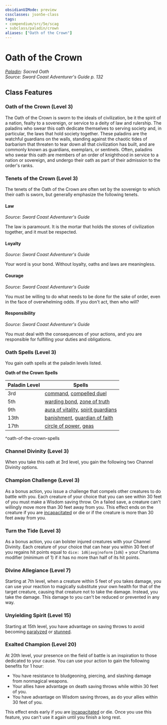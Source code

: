 ```yaml
---
obsidianUIMode: preview
cssclasses: json5e-class
tags:
- compendium/src/5e/scag
- subclass/paladin/crown
aliases: ["Oath of the Crown"]
---
```

# Oath of the Crown
*[Paladin](paladin.md): Sacred Oath*  
*Source: Sword Coast Adventurer's Guide p. 132*  


## Class Features

### Oath of the Crown (Level 3)

The Oath of the Crown is sworn to the ideals of civilization, be it the spirit of a nation, fealty to a sovereign, or service to a deity of law and rulership. The paladins who swear this oath dedicate themselves to serving society and, in particular, the laws that hold society together. These paladins are the watchful guardians on the walls, standing against the chaotic tides of barbarism that threaten to tear down all that civilization has built, and are commonly known as guardians, exemplars, or sentinels. Often, paladins who swear this oath are members of an order of knighthood in service to a nation or sovereign, and undergo their oath as part of their admission to the order's ranks.

### Tenets of the Crown (Level 3)

The tenets of the Oath of the Crown are often set by the sovereign to which their oath is sworn, but generally emphasize the following tenets.

#### Law
_Source: Sword Coast Adventurer's Guide_

The law is paramount. It is the mortar that holds the stones of civilization together, and it must be respected.

#### Loyalty
_Source: Sword Coast Adventurer's Guide_

Your word is your bond. Without loyalty, oaths and laws are meaningless.

#### Courage
_Source: Sword Coast Adventurer's Guide_

You must be willing to do what needs to be done for the sake of order, even in the face of overwhelming odds. If you don't act, then who will?

#### Responsibility
_Source: Sword Coast Adventurer's Guide_

You must deal with the consequences of your actions, and you are responsible for fulfilling your duties and obligations.

### Oath Spells (Level 3)

You gain oath spells at the paladin levels listed.

**Oath of the Crown Spells**

| Paladin Level | Spells |
|---------------|--------|
| 3rd | [command](/3-Mechanics/CLI/spells/command.md), [compelled duel](/3-Mechanics/CLI/spells/compelled-duel.md) |
| 5th | [warding bond](/3-Mechanics/CLI/spells/warding-bond.md), [zone of truth](/3-Mechanics/CLI/spells/zone-of-truth.md) |
| 9th | [aura of vitality](/3-Mechanics/CLI/spells/aura-of-vitality.md), [spirit guardians](/3-Mechanics/CLI/spells/spirit-guardians.md) |
| 13th | [banishment](/3-Mechanics/CLI/spells/banishment.md), [guardian of faith](/3-Mechanics/CLI/spells/guardian-of-faith.md) |
| 17th | [circle of power](/3-Mechanics/CLI/spells/circle-of-power.md), [geas](/3-Mechanics/CLI/spells/geas.md) |
^oath-of-the-crown-spells

### Channel Divinity (Level 3)

When you take this oath at 3rd level, you gain the following two Channel Divinity options.

### Champion Challenge (Level 3)

As a bonus action, you issue a challenge that compels other creatures to do battle with you. Each creature of your choice that you can see within 30 feet of you must make a Wisdom saving throw. On a failed save, a creature can't willingly move more than 30 feet away from you. This effect ends on the creature if you are [incapacitated](/3-Mechanics/CLI/rules/conditions.md#incapacitated) or die or if the creature is more than 30 feet away from you.

### Turn the Tide (Level 3)

As a bonus action, you can bolster injured creatures with your Channel Divinity. Each creature of your choice that can hear you within 30 feet of you regains hit points equal to `dice: 1d6|avg|noform` (`1d6`) + your Charisma modifier (minimum of 1) if it has no more than half of its hit points.

### Divine Allegiance (Level 7)

Starting at 7th level, when a creature within 5 feet of you takes damage, you can use your reaction to magically substitute your own health for that of the target creature, causing that creature not to take the damage. Instead, you take the damage. This damage to you can't be reduced or prevented in any way.

### Unyielding Spirit (Level 15)

Starting at 15th level, you have advantage on saving throws to avoid becoming [paralyzed](/3-Mechanics/CLI/rules/conditions.md#paralyzed) or [stunned](/3-Mechanics/CLI/rules/conditions.md#stunned).

### Exalted Champion (Level 20)

At 20th level, your presence on the field of battle is an inspiration to those dedicated to your cause. You can use your action to gain the following benefits for 1 hour:

- You have resistance to bludgeoning, piercing, and slashing damage from nonmagical weapons.  
- Your allies have advantage on death saving throws while within 30 feet of you.  
- You have advantage on Wisdom saving throws, as do your allies within 30 feet of you.  

This effect ends early if you are [incapacitated](/3-Mechanics/CLI/rules/conditions.md#incapacitated) or die. Once you use this feature, you can't use it again until you finish a long rest.